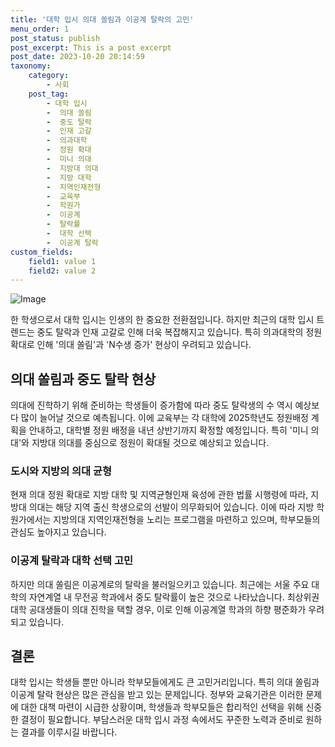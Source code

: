 ```yaml
---
title: '대학 입시 의대 쏠림과 이공계 탈락의 고민'
menu_order: 1
post_status: publish
post_excerpt: This is a post excerpt
post_date: 2023-10-20 20:14:59
taxonomy:
    category:
        - 사회
    post_tag:
        - 대학 입시
        -  의대 쏠림
        -  중도 탈락
        -  인재 고갈
        -  의과대학
        -  정원 확대
        -  미니 의대
        -  지방대 의대
        -  지방 대학
        -  지역인재전형
        -  교육부
        -  학원가
        -  이공계
        -  탈락률
        -  대학 선택
        -  이공계 탈락
custom_fields:
    field1: value 1
    field2: value 2
---
```


![Image](https://imgnews.pstatic.net/image/009/2024/02/06/0005255661_001_20240206215501013.jpg?type=w647)


한 학생으로서 대학 입시는 인생의 한 중요한 전환점입니다. 하지만 최근의 대학 입시 트렌드는 중도 탈락과 인재 고갈로 인해 더욱 복잡해지고 있습니다. 특히 의과대학의 정원 확대로 인해 '의대 쏠림'과 'N수생 증가' 현상이 우려되고 있습니다.

## 의대 쏠림과 중도 탈락 현상

의대에 진학하기 위해 준비하는 학생들이 증가함에 따라 중도 탈락생의 수 역시 예상보다 많이 늘어날 것으로 예측됩니다. 이에 교육부는 각 대학에 2025학년도 정원배정 계획을 안내하고, 대학별 정원 배정을 내년 상반기까지 확정할 예정입니다. 특히 '미니 의대'와 지방대 의대를 중심으로 정원이 확대될 것으로 예상되고 있습니다.

### 도시와 지방의 의대 균형

현재 의대 정원 확대로 지방 대학 및 지역균형인재 육성에 관한 법률 시행령에 따라, 지방대 의대는 해당 지역 출신 학생으로의 선발이 의무화되어 있습니다. 이에 따라 지방 학원가에서는 지방의대 지역인재전형을 노리는 프로그램을 마련하고 있으며, 학부모들의 관심도 높아지고 있습니다.

### 이공계 탈락과 대학 선택 고민

하지만 의대 쏠림은 이공계로의 탈락을 불러일으키고 있습니다. 최근에는 서울 주요 대학의 자연계열 내 무전공 학과에서 중도 탈락률이 높은 것으로 나타났습니다. 최상위권 대학 공대생들이 의대 진학을 택할 경우, 이로 인해 이공계열 학과의 하향 평준화가 우려되고 있습니다.

## 결론

대학 입시는 학생들 뿐만 아니라 학부모들에게도 큰 고민거리입니다. 특히 의대 쏠림과 이공계 탈락 현상은 많은 관심을 받고 있는 문제입니다. 정부와 교육기관은 이러한 문제에 대한 대책 마련이 시급한 상황이며, 학생들과 학부모들은 합리적인 선택을 위해 신중한 결정이 필요합니다. 부담스러운 대학 입시 과정 속에서도 꾸준한 노력과 준비로 원하는 결과를 이루시길 바랍니다.
